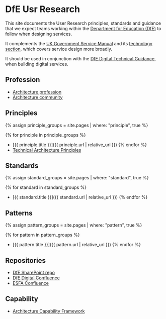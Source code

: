 # DfE Usr Research
This site documents the User Research principles, standards and guidance that we expect teams working
within the [Department for Education (DfE)](https://www.gov.uk/government/organisations/department-for-education)
to follow when designing services.

It complements the [UK Government Service Manual](https://www.gov.uk/service-manual) and its
[technology section](https://www.gov.uk/service-manual/technology),
which covers service design more broadly.

It should be used in conjunction with the
[DfE Digital Technical Guidance](https://technical-guidance.education.gov.uk),
when building digital services.

## Profession

- [Architecture profession](profession/architecture-profession)
- [Architecture community](profession/architecture-community)

## Principles

{% assign principle_groups = site.pages
  | where: "principle", true %}

{% for principle in principle_groups %}
- [{{ principle.title }}]({{ principle.url | relative_url }})
{% endfor %}
- [Technical Architecture Principles](https://technical-guidance.education.gov.uk/principles/architecture/#technical-architecture-principles)

## Standards

{% assign standard_groups = site.pages
  | where: "standard", true %}

{% for standard in standard_groups %}
- [{{ standard.title }}]({{ standard.url | relative_url }})
{% endfor %}

## Patterns

{% assign pattern_groups = site.pages
  | where: "pattern", true %}

{% for pattern in pattern_groups %}
- [{{ pattern.title }}]({{ pattern.url | relative_url }})
{% endfor %}



## Repositories

- [DfE SharePoint repo](https://educationgovuk.sharepoint.com/sites/gp/WorkplaceDocuments)
- [DfE Digital Confluence](https://dfedigital.atlassian.net)
- [ESFA Confluence](https://skillsfundingagency.atlassian.net)

## Capability

- [Architecture Capability Framework](capability/architecture-capability-framework.md)
